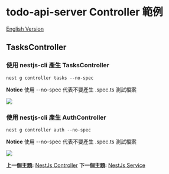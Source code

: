 # todo-api-server Controller 範例

[English Version](example-controller/README.md "English Version")

## TasksController

### 使用 nestjs-cli 產生 TasksController

```shell
nest g controller tasks --no-spec
```
**Notice** 使用 --no-spec 代表不要產生 .spec.ts 測試檔案 

![](https://i.imgur.com/gsWw0CF.png)

### 使用 nestjs-cli 產生 AuthController

```shell
nest g controller auth --no-spec
```

**Notice** 使用 --no-spec 代表不要產生 .spec.ts 測試檔案 

![](https://i.imgur.com/oFCUuvq.png)

**上一個主題:** [NestJs Controller](controller/README-zh_TW.md "NestJs Controller")
**下一個主題:** [NestJs Service](service/README-zh_TW.md "NestJs Service")